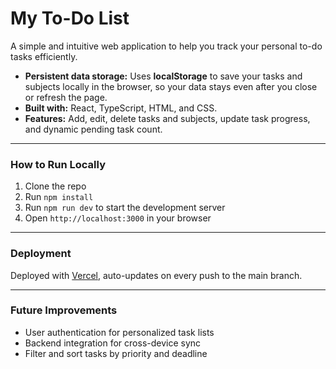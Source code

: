 # My To-Do List

A simple and intuitive web application to help you track your personal to-do tasks efficiently.

- **Persistent data storage:** Uses **localStorage** to save your tasks and subjects locally in the browser, so your data stays even after you close or refresh the page.
- **Built with:** React, TypeScript, HTML, and CSS.
- **Features:** Add, edit, delete tasks and subjects, update task progress, and dynamic pending task count.

---

### How to Run Locally

1. Clone the repo  
2. Run `npm install`  
3. Run `npm run dev` to start the development server  
4. Open `http://localhost:3000` in your browser

---

### Deployment

Deployed with [Vercel](https://vercel.com), auto-updates on every push to the main branch.

---

### Future Improvements

- User authentication for personalized task lists  
- Backend integration for cross-device sync  
- Filter and sort tasks by priority and deadline
